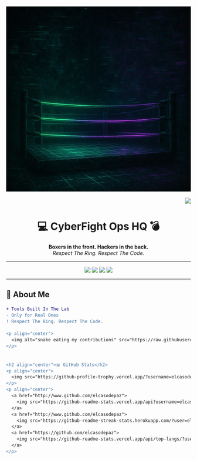 <p align="center">
  <img src="https://github.com/elcasodepaz/elcasodepaz/raw/main/cyberfightops-banner.png" />
</p>

<p align="right">
  <img src="https://komarev.com/ghpvc/?username=elcasodepaz&label=Profile%20views&color=00ff9c&style=flat&count=9999" />
</p>

<h1 align="center">💻 CyberFight Ops HQ 💣</h1>

<p align="center">
  <strong>Boxers in the front. Hackers in the back.</strong><br>
  <em>Respect The Ring. Respect The Code.</em>
</p>

---

<p align="center">
  <img src="https://img.shields.io/badge/Fighter%20By%20Day-%2300FF9C?style=for-the-badge&logo=github&logoColor=white" />
  <img src="https://img.shields.io/badge/Hacker%20By%20Night-%23A855F7?style=for-the-badge" />
  <img src="https://img.shields.io/badge/Python-%233776AB?style=for-the-badge&logo=python&logoColor=white" />
  <img src="https://img.shields.io/badge/Wifi%20Tools-%23000000?style=for-the-badge&labelColor=00FF9C" />
</p>

---

## 🧠 About Me

```diff
+ Tools Built In The Lab
- Only for Real Ones
! Respect The Ring. Respect The Code.

<p align="center">
  <img alt="snake eating my contributions" src="https://raw.githubusercontent.com/elcasodepaz/Elcasodepaz/output/github-contribution-grid-snake.svg" />
</p>


<h2 align="center">📊 GitHub Stats</h2>
<p align="center">
  <img src="https://github-profile-trophy.vercel.app/?username=elcasodepaz&theme=darkhub" />
</p>
<p align="center">
  <a href="http://www.github.com/elcasodepaz">
    <img src="https://github-readme-stats.vercel.app/api?username=elcasodepaz&show_icons=true&count_private=true&title_color=00ff9c&text_color=00ff9c&icon_color=00ff9c&bg_color=0d1117&hide_border=true" />
  </a>
  <a href="http://www.github.com/elcasodepaz">
    <img src="https://github-readme-streak-stats.herokuapp.com/?user=elcasodepaz&stroke=00ff9c&background=0d1117&ring=00ff9c&fire=00ff9c&currStreakNum=00ff9c&currStreakLabel=00ff9c&sideNums=00ff9c&sideLabels=00ff9c&dates=00ff9c&hide_border=true" />
  </a>
  <a href="https://github.com/elcasodepaz">
    <img src="https://github-readme-stats.vercel.app/api/top-langs/?username=elcasodepaz&langs_count=10&title_color=00ff9c&text_color=00ff9c&icon_color=00ff9c&bg_color=0d1117&hide_border=true&locale=en&custom_title=Top%20Languages" />
  </a>
</p>

